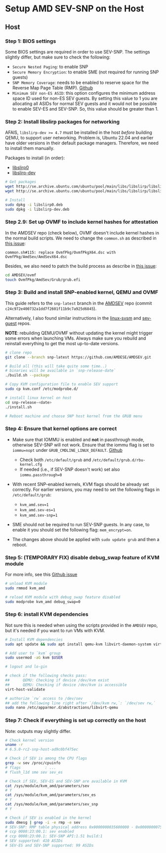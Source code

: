 # Setup AMD SEV-SNP on the Host

## Host

### Step 1: BIOS settings

Some BIOS settings are required in order to use SEV-SNP. The settings slightly
differ, but make sure to check the following:
- `Secure Nested Paging`: to enable SNP
- `Secure Memory Encryption`: to enable SME (not required for running SNP guests)
- `SNP Memory Coverage`: needs to be enabled to reserve space for the Reverse
  Map Page Table (RMP). [Github](https://github.com/AMDESE/AMDSEV/issues/68)
- `Minimum SEV non-ES ASID`: this option configures the minimum address space ID
  used for non-ES SEV guests. By setting this value to 1 you are allocating all
  ASIDs for normal SEV guests and it would not be possible to enable SEV-ES and
  SEV-SNP. So, this value should be greater than 1.

### Step 2: Install libslirp packages for networking

AFAIS, `libslirp-dev >= 4.7` must be installed in the host _before_ building
QEMU, to support user networking. Problem is, Ubuntu 22.04 and earlier have
older versions in their default package managers. Therefore, we need to install
them manually.

Packages to install (in order):
- [libslirp0](https://packages.ubuntu.com/search?keywords=libslirp0)
- [libslirp-dev](https://packages.ubuntu.com/search?keywords=libslirp-dev)

```bash
# Get packages
wget http://se.archive.ubuntu.com/ubuntu/pool/main/libs/libslirp/libslirp0_4.7.0-1_amd64.deb -O libslirp0.deb
wget http://se.archive.ubuntu.com/ubuntu/pool/main/libs/libslirp/libslirp-dev_4.7.0-1_amd64.deb -O libslirp-dev.deb

# Install
sudo dpkg -i libslirp0.deb
sudo dpkg -i libslirp-dev.deb
```

### Step 2.9: Set up OVMF to include kernel hashes for attestation

In the AMDSEV repo (check below), OVMF doesn't include kernel hashes in the
normal build scripts. We need to change the `common.sh` as described in [this
issue](https://github.com/virtee/sev-snp-measure/issues/26):

```text
common.sh#115: replace OvmfPkg/OvmfPkgX64.dsc with OvmfPkg/AmdSev/AmdSevX64.dsc
```

Besides, we also need to patch the build process as describe in [this
issue](https://github.com/AMDESE/AMDSEV/issues/124):

```bash
cd AMDSEV/ovmf
touch OvmfPkg/AmdSev/Grub/grub.efi
```

### Step 3: Build and install SNP-enabled kernel, QEMU and OVMF

This guide refers to the `snp-latest` branch in the [AMDSEV](https://github.com/amdese/amdsev/tree/snp-latest) repo (commit `c24c972e400732a1dd7f2601f11b9c7a925d6845`).

Alternatively, I also found similar instructions in the
[linux-svsm](https://github.com/AMDESE/linux-svsm/tree/main) and
[sev-guest](https://github.com/AMDESE/sev-guest/blob/main/docs/cloud-host-setup.md)
repos.

**NOTE**: rebuilding QEMU/OVMF without updating the kernel might trigger some
errors when launching VMs. Always make sure you rebuild and reinstall everything
to get the most up-to-date versions.

```bash
# clone repo
git clone --branch snp-latest https://github.com/AMDESE/AMDSEV.git

# Build all (this will take quite some time..)
# binaries will be available in `snp-release-date`
./build.sh --package

# Copy KVM configuration file to enable SEV support
sudo cp kvm.conf /etc/modprobe.d/

# install linux kernel on host
cd snp-release-<date>
./install.sh

# Reboot machine and choose SNP host kernel from the GRUB menu
```

### Step 4: Ensure that kernel options are correct

- Make sure that IOMMU is enabled and **not** in passthrough mode, otherwise
  SEV-SNP will not work. Ensure that the iommu flag is set to `iommu=nopt` under
  `GRUB_CMDLINE_LINUX_DEFAULT`.
  [Github](https://github.com/AMDESE/AMDSEV/issues/88)
    - Check both `/etc/default/grub` and `/etc/default/grub.d/rbu-kernel.cfg`
    - If needed (i.e., if SEV-SNP doesn't work) set also `iommu.passthrough=0`

- With recent SNP-enabled kernels, KVM flags should be already set correctly.
  For earlier versions, you may need to set the following flags in
  `/etc/default/grub`:
    - `kvm_amd.sev=1`
    - `kvm_amd.sev-es=1` 
    - `kvm_amd.sev-snp=1`

- SME should not be required to run SEV-SNP guests. In any case, to enable it
  you should set the following flag: `mem_encrypt=on`.

- The changes above should be applied with `sudo update grub` and then a reboot.

### Step 5: (TEMPORARY FIX) disable debug_swap feature of KVM module

For more info, see this [Github issue](https://github.com/AMDESE/AMDSEV/issues/195#issuecomment-1808093839)

```bash
# unload KVM module
sudo rmmod kvm_amd

# reload KVM module with debug_swap feature disabled
sudo modprobe kvm_amd debug_swap=0
```


### Step 6: install KVM dependencies

Not sure this is needed when using the scripts provided in the `AMDSEV` repo,
but it's needed if you want to run VMs with KVM.

```bash
# Install KVM dependencies
sudo apt update && sudo apt install qemu-kvm libvirt-daemon-system virtinst

# Add user to `kvm` group
sudo usermod -aG kvm $USER

# logout and lo-gin

# check if the following checks pass:
##      QEMU: Checking if device /dev/kvm exist
##      QEMU: Checking if device /dev/kvm is accessible
virt-host-validate

# authorize `rw` access to /dev/sev
## add the following line right after `/dev/kvm rw,`: `/dev/sev rw,`
sudo nano /etc/apparmor.d/abstractions/libvirt-qemu
```

### Step 7: Check if everything is set up correctly on the host

Note: outputs may slightly differ.

```bash
# Check kernel version
uname -r
# 6.5.0-rc2-snp-host-ad9c0bf475ec

# Check if SEV is among the CPU flags
grep -w sev /proc/cpuinfo
# flags           : ...
# flush_l1d sme sev sev_es

# Check if SEV, SEV-ES and SEV-SNP are available in KVM
cat /sys/module/kvm_amd/parameters/sev
# Y
cat /sys/module/kvm_amd/parameters/sev_es 
# Y
cat /sys/module/kvm_amd/parameters/sev_snp 
# Y

# Check if SEV is enabled in the kernel
sudo dmesg | grep -i -e rmp -e sev
# SEV-SNP: RMP table physical address 0x0000000035600000 - 0x0000000075bfffff
# ccp 0000:23:00.1: sev enabled
# ccp 0000:23:00.1: SEV-SNP API:1.51 build:1
# SEV supported: 410 ASIDs
# SEV-ES and SEV-SNP supported: 99 ASIDs
```
